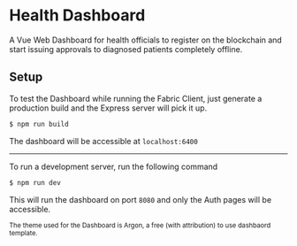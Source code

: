 # Health Dashboard

A Vue Web Dashboard for health officials to register on the blockchain and start issuing approvals to diagnosed patients completely offline.

## Setup

To test the Dashboard while running the Fabric Client, just generate a production build and the Express server will pick it up.

```bash
$ npm run build
```

The dashboard will be accessible at `localhost:6400`

---

To run a development server, run the following command

```bash
$ npm run dev
```

This will run the dashboard on port `8080` and only the Auth pages will be accessible.

<p>
  <sub>The theme used for the Dashboard is Argon, a free (with attribution) to use dashbaord template.</sub>
</p>

